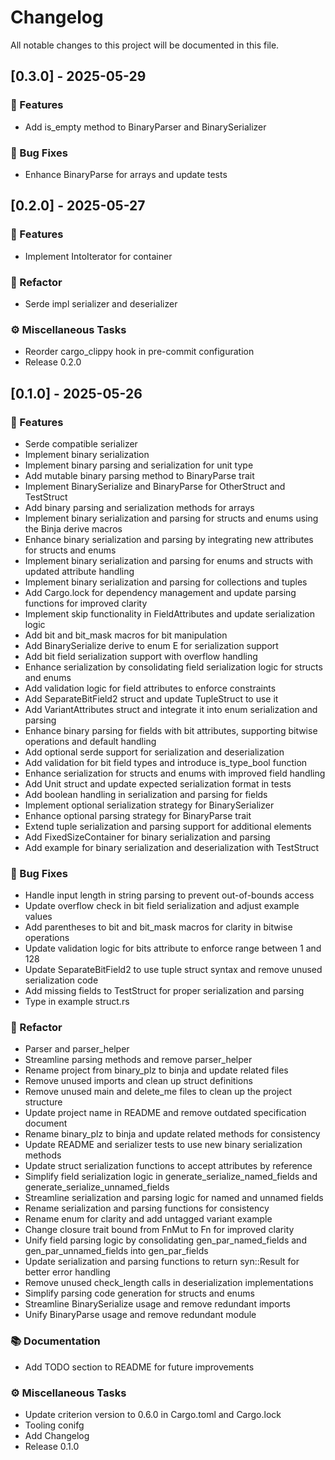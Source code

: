 # Changelog

All notable changes to this project will be documented in this file.

## [0.3.0] - 2025-05-29

### 🚀 Features

- Add is_empty method to BinaryParser and BinarySerializer

### 🐛 Bug Fixes

- Enhance BinaryParse for arrays and update tests

## [0.2.0] - 2025-05-27

### 🚀 Features

- Implement IntoIterator for container

### 🚜 Refactor

- Serde impl serializer and deserializer

### ⚙️ Miscellaneous Tasks

- Reorder cargo_clippy hook in pre-commit configuration
- Release 0.2.0

## [0.1.0] - 2025-05-26

### 🚀 Features

- Serde compatible serializer
- Implement binary serialization
- Implement binary parsing and serialization for unit type
- Add mutable binary parsing method to BinaryParse trait
- Implement BinarySerialize and BinaryParse for OtherStruct and TestStruct
- Add binary parsing and serialization methods for arrays
- Implement binary serialization and parsing for structs and enums using the Binja derive macros
- Enhance binary serialization and parsing by integrating new attributes for structs and enums
- Implement binary serialization and parsing for enums and structs with updated attribute handling
- Implement binary serialization and parsing for collections and tuples
- Add Cargo.lock for dependency management and update parsing functions for improved clarity
- Implement skip functionality in FieldAttributes and update serialization logic
- Add bit and bit_mask macros for bit manipulation
- Add BinarySerialize derive to enum E for serialization support
- Add bit field serialization support with overflow handling
- Enhance serialization by consolidating field serialization logic for structs and enums
- Add validation logic for field attributes to enforce constraints
- Add SeparateBitField2 struct and update TupleStruct to use it
- Add VariantAttributes struct and integrate it into enum serialization and parsing
- Enhance binary parsing for fields with bit attributes, supporting bitwise operations and default handling
- Add optional serde support for serialization and deserialization
- Add validation for bit field types and introduce is_type_bool function
- Enhance serialization for structs and enums with improved field handling
- Add Unit struct and update expected serialization format in tests
- Add boolean handling in serialization and parsing for fields
- Implement optional serialization strategy for BinarySerializer
- Enhance optional parsing strategy for BinaryParse trait
- Extend tuple serialization and parsing support for additional elements
- Add FixedSizeContainer for binary serialization and parsing
- Add example for binary serialization and deserialization with TestStruct

### 🐛 Bug Fixes

- Handle input length in string parsing to prevent out-of-bounds access
- Update overflow check in bit field serialization and adjust example values
- Add parentheses to bit and bit_mask macros for clarity in bitwise operations
- Update validation logic for bits attribute to enforce range between 1 and 128
- Update SeparateBitField2 to use tuple struct syntax and remove unused serialization code
- Add missing fields to TestStruct for proper serialization and parsing
- Type in example struct.rs

### 🚜 Refactor

- Parser and parser_helper
- Streamline parsing methods and remove parser_helper
- Rename project from binary_plz to binja and update related files
- Remove unused imports and clean up struct definitions
- Remove unused main and delete_me files to clean up the project structure
- Update project name in README and remove outdated specification document
- Rename binary_plz to binja and update related methods for consistency
- Update README and serializer tests to use new binary serialization methods
- Update struct serialization functions to accept attributes by reference
- Simplify field serialization logic in generate_serialize_named_fields and generate_serialize_unnamed_fields
- Streamline serialization and parsing logic for named and unnamed fields
- Rename serialization and parsing functions for consistency
- Rename enum for clarity and add untagged variant example
- Change closure trait bound from FnMut to Fn for improved clarity
- Unify field parsing logic by consolidating gen_par_named_fields and gen_par_unnamed_fields into gen_par_fields
- Update serialization and parsing functions to return syn::Result for better error handling
- Remove unused check_length calls in deserialization implementations
- Simplify parsing code generation for structs and enums
- Streamline BinarySerialize usage and remove redundant imports
- Unify BinaryParse usage and remove redundant module

### 📚 Documentation

- Add TODO section to README for future improvements

### ⚙️ Miscellaneous Tasks

- Update criterion version to 0.6.0 in Cargo.toml and Cargo.lock
- Tooling conifg
- Add Changelog
- Release 0.1.0

<!-- generated by git-cliff -->
